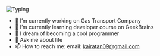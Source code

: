 ![Typing](https://readme-typing-svg.herokuapp.com?color=%2336BCF7&lines=👋+Hi+there!+I'm+Kairat+Nagmetov!+%20🙏🏻)

- 🔭 I’m currently working on Gas Transport Company
- 🌱 I’m currently learning developer course on GeekBrains
- 🌱 I dream of becoming a cool programmer
- 💬 Ask me about life
- 📫 How to reach me: email: kairatan09@gmail.com
